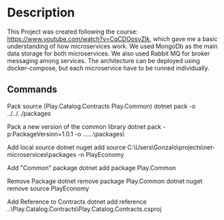 # Description
This Project was created following the course: https://www.youtube.com/watch?v=CqCDOosvZIk, which gave me a basic understanding of how microservices work. We used MongoDb as the main data storage for both microservices. We also used Rabbit MQ for broker messaging among services.
The architecture can be deployed using docker-compose, but each microservice have to be runned individually.

## Commands

Pack source (Play.Catalog.Contracts Play.Common)
dotnet pack -o ../../../packages


Pack a new version of the common library
dotnet pack -p:PackageVersion=1.0.1 -o ..\..\..\packages\

Add local source
dotnet nuget add source C:\Users\Gonzalo\projects\net-microservices\packages -n PlayEconomy

Add "Common" package
dotnet add package Play.Common  

Remove Package
dotnet remove package Play.Common 
dotnet nuget remove source PlayEconomy

Add Reference to Contracts 
dotnet add reference ..\Play.Catalog.Contracts\Play.Catalog.Contracts.csproj